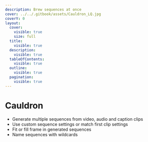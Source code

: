 ```yaml
---
description: Brew sequences at once
cover: ../../.gitbook/assets/Cauldron_LQ.jpg
coverY: 0
layout:
  cover:
    visible: true
    size: full
  title:
    visible: true
  description:
    visible: true
  tableOfContents:
    visible: true
  outline:
    visible: true
  pagination:
    visible: true
---
```


# Cauldron

* Generate multiple sequences from video, audio and caption clips
* Use custom sequence settings or match first clip settings
* Fit or fill frame in generated sequences
* Name sequences with wildcards
